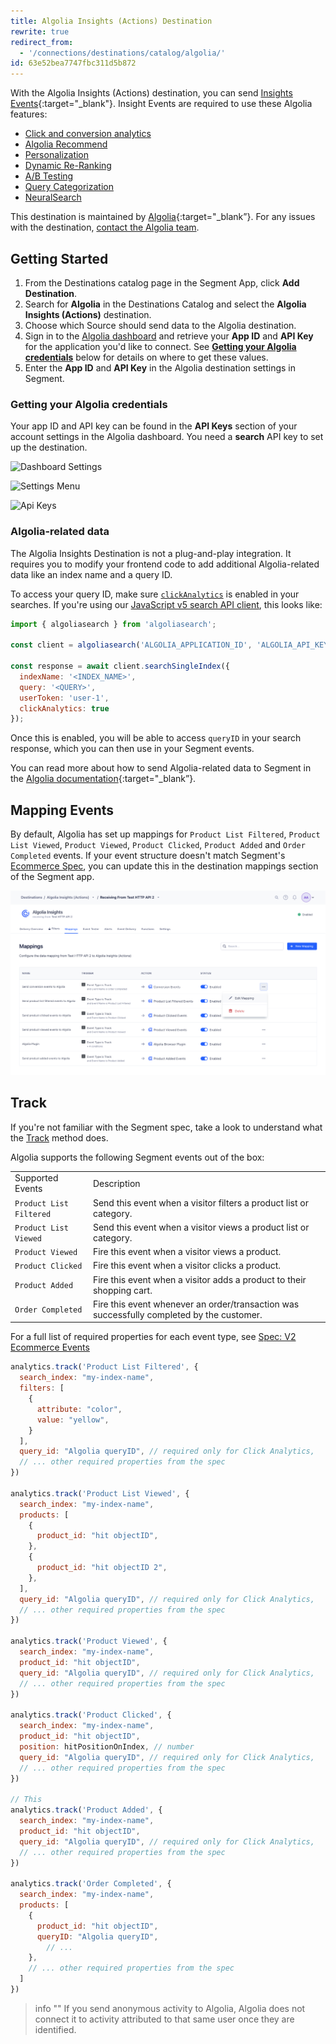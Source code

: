```yaml
---
title: Algolia Insights (Actions) Destination
rewrite: true
redirect_from:
  - '/connections/destinations/catalog/algolia/'
id: 63e52bea7747fbc311d5b872
---
```

With the Algolia Insights (Actions) destination, you can send [Insights Events](https://www.algolia.com/doc/guides/sending-events/getting-started/){:target="_blank"}. Insight Events are required to use these Algolia features: 

- [Click and conversion analytics](https://www.algolia.com/doc/guides/search-analytics/overview/)
- [Algolia Recommend](https://www.algolia.com/doc/guides/algolia-recommend/overview/)
- [Personalization](https://www.algolia.com/doc/guides/personalization/classic-personalization/what-is-personalization/)
- [Dynamic Re-Ranking](https://www.algolia.com/doc/guides/algolia-ai/re-ranking/)
- [A/B Testing](https://www.algolia.com/doc/guides/ab-testing/what-is-ab-testing/)
- [Query Categorization](https://www.algolia.com/doc/guides/algolia-ai/query-categorization/)
- [NeuralSearch](https://www.algolia.com/doc/guides/getting-started/neuralsearch/)

This destination is maintained by [Algolia](https://www.algolia.com/){:target="_blank”}. For any issues with the destination, [contact the Algolia team](mailto:hey@algolia.com).

## Getting Started

1. From the Destinations catalog page in the Segment App, click **Add Destination**.
2. Search for **Algolia** in the Destinations Catalog and select the **Algolia Insights (Actions)** destination.
3. Choose which Source should send data to the Algolia destination.
4. Sign in to the [Algolia dashboard](https://dashboard.algolia.com/users/sign_in) and retrieve your **App ID** and **API Key** for the application you'd like to connect. See **[Getting your Algolia credentials](#getting-your-algolia-credentials)** below for details on where to get these values.
5. Enter the **App ID** and **API Key** in the Algolia destination settings in Segment.

### Getting your Algolia credentials

Your app ID and API key can be found in the **API Keys** section of your account settings in the Algolia dashboard. You need a **search** API key to set up the destination.

![Dashboard Settings](images/algolia_dashboard_settings.png)

![Settings Menu](images/algolia_settings_menu.png)

![Api Keys](images/algolia_api_keys.png)

### Algolia-related data

The Algolia Insights Destination is not a plug-and-play integration. It requires you to modify your frontend code to add additional Algolia-related data like an index name and a query ID.

To access your query ID, make sure [`clickAnalytics`](https://www.algolia.com/doc/api-reference/api-parameters/clickAnalytics/) is enabled in your searches. If you're using our [JavaScript v5 search API client](https://www.algolia.com/doc/libraries/javascript/v5/methods/search/search-single-index/?client=javascript), this looks like:

```js
import { algoliasearch } from 'algoliasearch';

const client = algoliasearch('ALGOLIA_APPLICATION_ID', 'ALGOLIA_API_KEY');

const response = await client.searchSingleIndex({
  indexName: '<INDEX_NAME>',
  query: '<QUERY>',
  userToken: 'user-1',
  clickAnalytics: true
});
``` 

Once this is enabled, you will be able to access `queryID` in your search response, which you can then use in your Segment events.

You can read more about how to send Algolia-related data to Segment in the [Algolia documentation](https://www.algolia.com/doc/guides/sending-events/connectors/segment/#augment-your-segment-events-with-algolia-related-data){:target="_blank”}.

## Mapping Events

By default, Algolia has set up mappings for `Product List Filtered`, `Product List Viewed`, `Product Viewed`, `Product Clicked`, `Product Added` and `Order Completed` events. If your event structure doesn't match Segment's [Ecommerce Spec](/docs/connections/spec/ecommerce/v2/), you can update this in the destination mappings section of the Segment app.

![Mappings Tab](images/mappings_tab.png)

## Track

If you're not familiar with the Segment spec, take a look to understand what the [Track](/docs/connections/spec/track/) method does.

Algolia supports the following Segment events out of the box:

<table>
  <tr>
    <td>Supported Events</td>
    <td>Description</td>
  </tr>
  <tr>
    <td><code>Product List Filtered</code></td>
    <td>Send this event when a visitor filters a product list or category.</td>
  </tr>
  <tr>
    <td><code>Product List Viewed</code></td>
    <td>Send this event when a visitor views a product list or category.</td>
  </tr>
  <tr>
    <td><code>Product Viewed</code></td>
    <td>Fire this event when a visitor views a product.</td>
  </tr>
  <tr>
    <td><code>Product Clicked</code></td>
    <td>Fire this event when a visitor clicks a product.</td>
  </tr>
  <tr>
    <td><code>Product Added</code></td>
    <td>Fire this event when a visitor adds a product to their shopping cart.</td>
  </tr>
  <tr>
    <td><code>Order Completed</code></td>
    <td>Fire this event whenever an order/transaction was successfully completed by the customer.</td>
  </tr>
</table>

For a full list of required properties for each event type, see [Spec: V2 Ecommerce Events](/docs/connections/spec/ecommerce/v2/)

```js
analytics.track('Product List Filtered', {
  search_index: "my-index-name",
  filters: [
    {
      attribute: "color",
      value: "yellow",
    }
  ],
  query_id: "Algolia queryID", // required only for Click Analytics,
  // ... other required properties from the spec
})

analytics.track('Product List Viewed', {
  search_index: "my-index-name",
  products: [
    {
      product_id: "hit objectID",
    },
    {
      product_id: "hit objectID 2",
    },
  ],
  query_id: "Algolia queryID", // required only for Click Analytics,
  // ... other required properties from the spec
})

analytics.track('Product Viewed', {
  search_index: "my-index-name",
  product_id: "hit objectID",
  query_id: "Algolia queryID", // required only for Click Analytics,
  // ... other required properties from the spec
})

analytics.track('Product Clicked', {
  search_index: "my-index-name",
  product_id: "hit objectID",
  position: hitPositionOnIndex, // number
  query_id: "Algolia queryID", // required only for Click Analytics,
  // ... other required properties from the spec
})

// This 
analytics.track('Product Added', {
  search_index: "my-index-name",
  product_id: "hit objectID",
  query_id: "Algolia queryID", // required only for Click Analytics,
  // ... other required properties from the spec
})

analytics.track('Order Completed', {
  search_index: "my-index-name",
  products: [
    {
      product_id: "hit objectID",
      queryID: "Algolia queryID",
        // ...
    },
    // ... other required properties from the spec
  ]
})
```

> info ""
> If you send anonymous activity to Algolia, Algolia does not connect it to activity attributed to that same user once they are identified.
